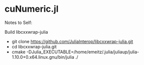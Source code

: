 # cuNumeric.jl
 



Notes to Self:


Build libcxxwrap-julia
- git clone https://github.com/JuliaInterop/libcxxwrap-julia.git
- cd libcxxwrap-julia.git
- cmake -DJulia_EXECUTABLE=/home/emeitz/.julia/juliaup/julia-1.10.0+0.x64.linux.gnu/bin/julia ./
